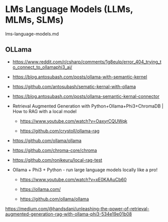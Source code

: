 # LMs Language Models (LLMs, MLMs, SLMs)

lms-language-models.md

## OLLama

*   https://www.reddit.com/r/csharp/comments/1g8eulp/error_404_trying_to_connect_to_ollamaphi3_ai/

*   https://blog.antosubash.com/posts/ollama-with-semantic-kernel

*   https://github.com/antosubash/sematic-kernal-with-ollama

*   https://blog.antosubash.com/posts/ollama-semantic-kernal-connector

*   Retrieval Augmented Generation with Python+Ollama+Phi3+ChromaDB | How to RAG with a local model

    *   https://www.youtube.com/watch?v=OaxyrCQUWqk

    *   https://github.com/crystoll/ollama-rag

*   https://github.com/ollama/ollama

*   https://github.com/chroma-core/chroma

*   https://github.com/ronikeuru/local-rag-test

*   Ollama + Phi3 + Python - run large language models locally like a pro!

    *   https://www.youtube.com/watch?v=xE0KAAuCb60

    *   https://ollama.com/

    *   https://github.com/ollama/ollama

https://medium.com/@handsdani/unleashing-the-power-of-retrieval-augmented-generation-rag-with-ollama-phi3-534e19e01b08

